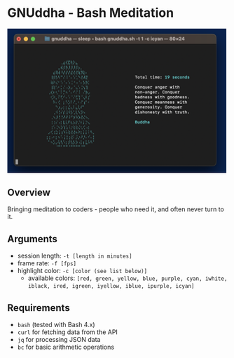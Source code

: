 # GNUddha - Bash Meditation

<img src="content/Screenshot 2024-08-06 at 7.12.52 PM.png" alt="alt text" width="500"/>

## Overview

Bringing meditation to coders - people who need it, and often never turn to it.

## Arguments
- session length: ```-t [length in minutes]```
- frame rate: ```-f [fps]```
- highlight color: ```-c [color (see list below)]```
    - available colors: ```[red, green, yellow, blue, purple, cyan, iwhite, iblack, ired, igreen, iyellow, iblue, ipurple, icyan]```

## Requirements

- `bash` (tested with Bash 4.x)
- `curl` for fetching data from the API
- `jq` for processing JSON data
- `bc` for basic arithmetic operations